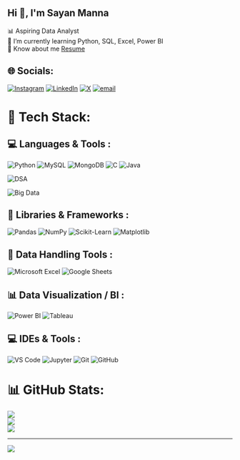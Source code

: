 ## Hi 👋, I'm Sayan Manna

📊 Aspiring Data Analyst<br/>
🌱 I’m currently learning Python, SQL, Excel, Power BI<br/>
📑 Know about me [Resume](https://drive.google.com/file/d/1-rBdipUKqiZxzo0I1a2EZJY0-7Uy7k4-/view?usp=sharing)


## 🌐 Socials:
[![Instagram](https://img.shields.io/badge/Instagram-%23E4405F.svg?logo=Instagram&logoColor=white)](https://instagram.com/sayan.575) [![LinkedIn](https://img.shields.io/badge/LinkedIn-%230077B5.svg?logo=linkedin&logoColor=white)](https://www.linkedin.com/in/sayan-manna-139554258) [![X](https://img.shields.io/badge/X-black.svg?logo=X&logoColor=white)](https://x.com/Sayanmanna575) [![email](https://img.shields.io/badge/Email-D14836?logo=gmail&logoColor=white)](mailto:mannasayan575@gmail.com) 

# 🚀 Tech Stack:

## 💻 Languages & Tools :
![Python](https://img.shields.io/badge/Python-3670A0?style=for-the-badge&logo=python&logoColor=ffdd54)
![MySQL](https://img.shields.io/badge/MySQL-4479A1?style=for-the-badge&logo=mysql&logoColor=white)
![MongoDB](https://img.shields.io/badge/MongoDB-4EA94B?style=for-the-badge&logo=mongodb&logoColor=white)
![C](https://img.shields.io/badge/C-00599C?style=for-the-badge&logo=c&logoColor=white)
![Java](https://img.shields.io/badge/Java-007396?style=for-the-badge&logo=java&logoColor=white)



![DSA](https://img.shields.io/badge/Data%20Structures%20%26%20Algorithms-8E44AD?style=for-the-badge&logo=codeforces&logoColor=white)

![Big Data](https://img.shields.io/badge/Big_Data-F29111?style=for-the-badge&logo=apache&logoColor=white)

## 🧠 Libraries & Frameworks : 
![Pandas](https://img.shields.io/badge/Pandas-150458?style=for-the-badge&logo=pandas&logoColor=white)
![NumPy](https://img.shields.io/badge/NumPy-013243?style=for-the-badge&logo=numpy&logoColor=white)
![Scikit-Learn](https://img.shields.io/badge/Scikit--Learn-F7931E?style=for-the-badge&logo=scikit-learn&logoColor=white)
![Matplotlib](https://img.shields.io/badge/Matplotlib-11557C?style=for-the-badge&logo=matplotlib&logoColor=white)

## 📄 Data Handling Tools :
![Microsoft Excel](https://img.shields.io/badge/Microsoft_Excel-217346?style=for-the-badge&logo=microsoft-excel&logoColor=white)
![Google Sheets](https://img.shields.io/badge/Google_Sheets-34A853?style=for-the-badge&logo=google-sheets&logoColor=white)

## 📊 Data Visualization / BI :
![Power BI](https://img.shields.io/badge/Power_BI-F2C811?style=for-the-badge&logo=power-bi&logoColor=white)
![Tableau](https://img.shields.io/badge/Tableau-E97627?style=for-the-badge&logo=tableau&logoColor=white)

## 💻 IDEs & Tools :
![VS Code](https://img.shields.io/badge/VS_Code-007ACC?style=for-the-badge&logo=visual-studio-code&logoColor=white)
![Jupyter](https://img.shields.io/badge/Jupyter-F37626?style=for-the-badge&logo=jupyter&logoColor=white)
![Git](https://img.shields.io/badge/Git-F05032?style=for-the-badge&logo=git&logoColor=white)
![GitHub](https://img.shields.io/badge/GitHub-181717?style=for-the-badge&logo=github&logoColor=white)

# 📊 GitHub Stats:
![](https://github-readme-stats.vercel.app/api?username=sayanmanna575&theme=dark&hide_border=false&include_all_commits=false&count_private=false)<br/>
![](https://nirzak-streak-stats.vercel.app/?user=sayanmanna575&theme=dark&hide_border=false)<br/>
![](https://github-readme-stats.vercel.app/api/top-langs/?username=sayanmanna575&theme=dark&hide_border=false&include_all_commits=false&count_private=false&layout=compact)

---
[![](https://visitcount.itsvg.in/api?id=sayanmanna575&icon=4&color=0)](https://visitcount.itsvg.in)

<!-- Proudly created with GPRM ( https://gprm.itsvg.in ) -->
